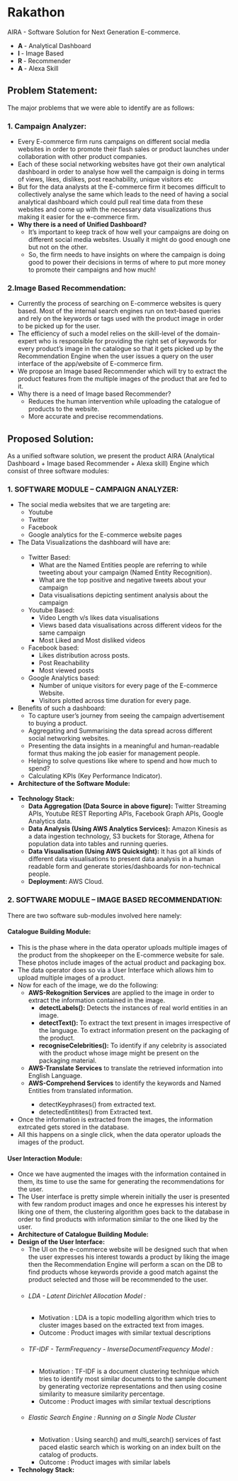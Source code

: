 # Rakathon
AIRA - Software Solution for Next Generation E-commerce.<br>
<ul>
  <li><b>A </b>- Analytical Dashboard</li>
  <li><b>I </b>- Image Based</li>
  <li><b>R </b>- Recommender</li>
  <li><b>A </b>- Alexa Skill</li>
</ul>

<h2> Problem Statement:</h2>
The major problems that we were able to identify are as follows: 

<h3>1. Campaign Analyzer:</h3>
<ul>
<li>Every E-commerce firm runs campaigns on different social media websites in order to promote their flash sales or product launches under collaboration with other product companies.<br>
<li>Each of these social networking websites have got their own analytical dashboard in order to analyse how well the campaign is doing in terms of views, likes, dislikes, post reachability, unique visitors etc<br>
<li>But for the data analysts at the E-commerce firm it becomes difficult to collectively analyse the same which leads to the need of having a social analytical dashboard which could pull real time data from these websites and come up with the necessary data visualizations thus making it easier for the e-commerce firm.<br>
<li><b>Why there is a need of Unified Dashboard?</b><br>
<ul>
<li>It’s important to keep track of how well your campaigns are doing on different social media websites. Usually it might do good enough one but not on the other.</li>
<li>So, the firm needs to have insights on where the campaign is doing good to power their decisions in terms of where to put more money to promote their campaigns and how much!</li>
</ul>
</ul>

<h3>2.Image Based Recommendation:</h3>
<ul>
<li>Currently the process of searching on E-commerce websites is query based. Most of the internal search engines run on text-based queries and rely on the keywords or tags used with the product image in order to be picked up for the user.<br>
<li>The efficiency of such a model relies on the skill-level of the domain-expert who is responsible for providing the right set of keywords for every product’s image in the catalogue so that it gets picked up by the Recommendation Engine when the user issues a query on the user interface of the app/website of E-commerce firm.<br>
<li>We propose an Image based Recommender which will try to extract the product features from the multiple images of the product that are fed to it.<br>
<li>Why there is a need of Image based Recommender?<br>
<ul>
<li>Reduces the human intervention while uploading the catalogue of products to the website.</li>
<li>More accurate and precise recommendations.</li>
</ul>
</ul>

<h2>Proposed Solution:</h2>
As a unified software solution, we present the product AIRA (Analytical Dashboard + Image based Recommender + Alexa skill) Engine which consist of three software modules:<br>

<h3>1. SOFTWARE MODULE – CAMPAIGN ANALYZER:</h3>
<ul>
<li>The social media websites that we are targeting are:<br>
<ul>  
<li>Youtube<br>
<li>Twitter<br>
<li>Facebook<br>
<li>Google analytics for the E-commerce website pages<br>
</ul>
<li>The Data Visualizations the dashboard will have are:<br><br>
<ul>

<li>Twitter Based:<br>
<ul>
<li>What are the Named Entities people are referring to while tweeting about your campaign (Named Entity Recognition).</li>
<li>What are the top positive and negative tweets about your campaign</li>
<li>Data visualisations depicting sentiment analysis about the campaign</li>
</ul>
</li>
<li>Youtube Based:<br>
<ul>
<li>Video Length v/s likes data visualisations</li>
<li>Views based data visualisations across different videos for the same campaign</li>
<li>Most Liked and Most disliked videos</li>
</ul>
</li>
<li>Facebook based:<br>
<ul>
<li>Likes distribution across posts.</li>
<li>Post Reachability</li>
<li>Most viewed posts</li>
</ul>
</li>
<li>Google Analytics based:<br>
<ul>
<li>Number of unique visitors for every page of the E-commerce Website.</li>
<li>Visitors plotted across time duration for every page.</li>
</ul>
</ul>
</li>
<li>Benefits of such a dashboard:</b><br>
<ul>

<li>To capture user’s journey from seeing the campaign advertisement to buying a product.</li>
<li>Aggregating and Summarising the data spread across different social networking websites.</li>
<li>Presenting the data insights in a meaningful and human-readable format thus making the job easier for management people.</li>
<li>Helping to solve questions like where to spend and how much to spend?</li>
<li>Calculating KPIs (Key Performance Indicator).</li>
</ul>

<li> <b>Architecture of the Software Module:</b><br>
<br>
 

<li> <b>Technology Stack:</b><br>
<ul>
<li><b>Data Aggregation (Data Source in above figure):</b> Twitter Streaming APIs, Youtube REST Reporting APIs, Facebook Graph APIs, Google Analytics data.</li>
<li><b>Data Analysis (Using AWS Analytics Services):</b> Amazon Kinesis as a data ingestion technology, S3 buckets for Storage, Athena for population data into tables and running queries.</li>
<li><b>Data Visualisation (Using AWS Quicksight):</b> It has got all kinds of different data visualisations to present data analysis in a human readable form and generate stories/dashboards for non-technical people.</li>
<li><b>Deployment: </b>AWS Cloud.</li>
</ul>
</ul>

<h3>2. SOFTWARE MODULE – IMAGE BASED RECOMMENDATION:</h3>

There are two software sub-modules involved here namely:<br>


<h4>Catalogue Building Module:</h4>

<ul>
<li>This is the phase where in the data operator uploads multiple images of the product from the shopkeeper on the E-commerce website for sale. These photos include images of the actual product and packaging box.<br>
<li>The data operator does so via a User Interface which allows him to upload multiple images of a product.<br>
<li>Now for each of the image, we do the following:<br>
<ul>
<li>
<b>AWS-Rekognition Services</b> are applied to the image in order to extract the information contained in the image.<br>
<ul>
<li><b>detectLabels():</b> Detects the instances of real world entities in an image.<br></li>
<li><b>detectText(): </b>To extract the text present in images irrespective of the language. To extract information present on the packaging of the product.<br></li>
<li><b>recogniseCelebrities():</b> To identify if any celebrity is associated with the product whose image might be present on the packaging material.<br></li>
</ul>
</li>
<li><b>AWS-Translate Services</b> to translate the retrieved information into English Language.<br></li>
<li><b>AWS-Comprehend Services</b> to identify the keywords and Named Entities from translated information.<br></li>
   <ul>
     <li>detectKeyphrases() from extracted text.
     <li>detectedEntitites() from Extracted text.
  </ul>
</ul>
<li>Once the information is extracted from the images, the information extrcated gets stored in the database.<br>
<li>All this happens on a single click, when the data operator uploads the images of the product.<br>
</ul>

<h4>User Interaction Module:</h4>

<ul>
<li>Once we have augmented the images with the information contained in them, its time to use the same for generating the recommendations for the user.<br>
<li>The User interface is pretty simple wherein initially the user is presented with few random product images and once he expresses his interest by liking one of them, the clustering algorithm goes back to the database in order to find products with information similar to the one liked by the user.<br>


<li><b>Architecture of Catalogue Building Module:</b> <br>



<li><b>Design of the User Interface:</b><br>
<ul>
<li>The UI on the e-commerce website will be designed such that when the user expresses his interest towards a product by liking the image then the Recommendation Engine will perform a scan on the DB to find products whose keywords provide a good match against the product selected and those will be recommended to  the user.<br>
<li><h6>LDA - Latent Dirichlet Allocation Model : </h6></li>
  <ul>
    <li> Motivation : LDA is a topic modelling algorithm which tries to cluster images based on the extracted text from images.</li>
    <li> Outcome : Product images with similar textual descriptions</li>
  </ul>
  <li><h6>TF-IDF - TermFrequency - InverseDocumentFrequency Model : </h6></li>
  <ul>
    <li> Motivation : TF-IDF is a document clustering technique which tries to identify most similar documents to the sample document by generating vectorize representations and then using cosine similarity to measure similarity percentage.</li>
    <li>Outcome : Product images with similar textual descriptions</li>
     </ul>
  <li><h6>Elastic Search Engine : Running on a Single Node Cluster </h6></li>
  <ul>
    <li> Motivation : Using search() and multi_search() services of fast paced elastic search which is working on an index built on the catalog of products.</li>
    <li>Outcome : Product images with similar labels</li>
     </ul>
 </ul>



 
<li><b>	Technology Stack:</b><br>
 <ul>

</ul>
  

